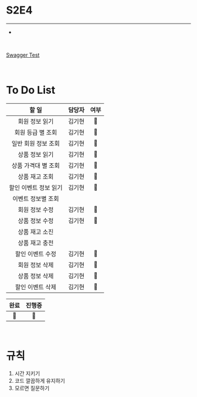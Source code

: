# S2E4
---

*

<br>

[Swagger Test](http://localhost:8080/swagger-ui/index.html#)

<br>

# To Do List

|     할 일      |  담당자   |  여부   |
|:------------:|:------:|:-----:|
|   회원 정보 읽기   |  김기현   |  🔵   |
|  회원 등급 별 조회  |  김기현   |   🔵    |
| 일반 회원 정보 조회  |  김기현   |  🔵     |
|   상품 정보 읽기   |  김기현   |  🔵   |
| 상품 가격대 별 조회  |  김기현   |  🔵     |
|   상품 재고 조회   |  김기현   |   🔵    |
| 할인 이벤트 정보 읽기 |  김기현   |  🔵   |
|  이벤트 정보별 조회  |        |       |
|   회원 정보 수정   |  김기현   |  🔵   |
|   상품 정보 수정   |  김기현   |  🔵   |
|   상품 재고 소진   |        |       |
|   상품 재고 충전   |        |       |
|  할인 이벤트 수정   |  김기현   |  🔵   |
|   회원 정보 삭제   |  김기현   |  🔵   |
|   상품 정보 삭제   |  김기현   |  🔵   |
|  할인 이벤트 삭제   |  김기현   |  🔵   |


|완료|진행중|
|:---:|:---:|
| 🔵 |🔴   |
<br>

# 규칙

1. 시간 지키기
2. 코드 깔끔하게 유지하기
3. 모르면 질문하기
